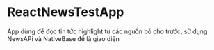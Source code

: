 # ReactNewsTestApp
App dùng để đọc tin tức highlight từ các nguồn bó cho trước, sử dụng NewsAPi và NativeBase để là giao diện